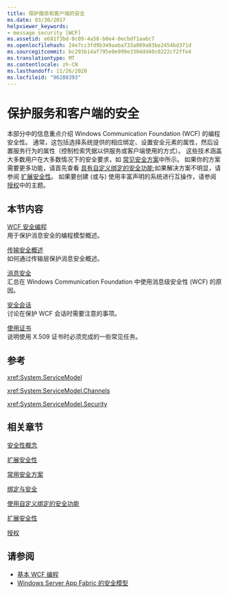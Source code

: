 ```yaml
---
title: 保护服务和客户端的安全
ms.date: 03/30/2017
helpviewer_keywords:
- message security [WCF]
ms.assetid: e681f3bd-0c09-4a58-b0e4-0ecbdf1aa6c7
ms.openlocfilehash: 24e7cc3fd9b349aaba733a809a03be2454bd371d
ms.sourcegitcommit: bc293b14af795e0e999e3304dd40c0222cf2ffe4
ms.translationtype: MT
ms.contentlocale: zh-CN
ms.lasthandoff: 11/26/2020
ms.locfileid: "96288393"
---
```

# <a name="securing-services-and-clients"></a>保护服务和客户端的安全

本部分中的信息重点介绍 Windows Communication Foundation (WCF) 的编程安全性。 通常，这包括选择系统提供的相应绑定、设置安全元素的属性，然后设置服务行为的属性（控制检索凭据以供服务或客户端使用的方式）。 这些技术涵盖大多数用户在大多数情况下的安全要求，如 [常见安全方案](common-security-scenarios.md)中所示。 如果你的方案需要更多功能，请首先查看 [具有自定义绑定的安全功能](security-capabilities-with-custom-bindings.md);如果解决方案不明显，请参阅 [扩展安全性](../extending/extending-security.md)。 如果要创建 (或与) 使用丰富声明的系统进行互操作，请参阅 [授权](authorization-in-wcf.md)中的主题。  
  
## <a name="in-this-section"></a>本节内容  

 [WCF 安全编程](programming-wcf-security.md)  
 用于保护消息安全的编程模型概述。  
  
 [传输安全概述](transport-security-overview.md)  
 如何通过传输层保护消息安全概述。  
  
 [消息安全](message-security-in-wcf.md)  
 汇总在 Windows Communication Foundation 中使用消息级安全性 (WCF) 的原因。  
  
 [安全会话](secure-sessions.md)  
 讨论在保护 WCF 会话时需要注意的事项。  
  
 [使用证书](working-with-certificates.md)  
 说明使用 X.509 证书时必须完成的一些常见任务。  
  
## <a name="reference"></a>参考  

 <xref:System.ServiceModel>  
  
 <xref:System.ServiceModel.Channels>  
  
 <xref:System.ServiceModel.Security>  
  
## <a name="related-sections"></a>相关章节  

 [安全性概念](security-concepts.md)  
  
 [扩展安全性](../extending/extending-security.md)  
  
 [常用安全方案](common-security-scenarios.md)  
  
 [绑定与安全](bindings-and-security.md)  
  
 [使用自定义绑定的安全功能](security-capabilities-with-custom-bindings.md)  
  
 [扩展安全性](../extending/extending-security.md)  
  
 [授权](authorization-in-wcf.md)  
  
## <a name="see-also"></a>请参阅

- [基本 WCF 编程](../basic-wcf-programming.md)
- [Windows Server App Fabric 的安全模型](/previous-versions/appfabric/ee677202(v=azure.10))
